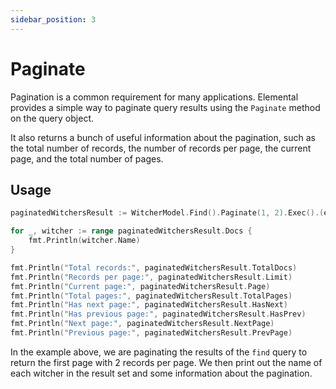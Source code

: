 ```yaml
---
sidebar_position: 3
---
```


# Paginate

Pagination is a common requirement for many applications. Elemental provides a simple way to paginate query results using the `Paginate` method on the query object.

It also returns a bunch of useful information about the pagination, such as the total number of records, the number of records per page, the current page, and the total number of pages.

## Usage

```go
paginatedWitchersResult := WitcherModel.Find().Paginate(1, 2).Exec().(elemental.PaginateResult[Witcher])

for _, witcher := range paginatedWitchersResult.Docs {
    fmt.Println(witcher.Name)
}

fmt.Println("Total records:", paginatedWitchersResult.TotalDocs)
fmt.Println("Records per page:", paginatedWitchersResult.Limit)
fmt.Println("Current page:", paginatedWitchersResult.Page)
fmt.Println("Total pages:", paginatedWitchersResult.TotalPages)
fmt.Println("Has next page:", paginatedWitchersResult.HasNext)
fmt.Println("Has previous page:", paginatedWitchersResult.HasPrev)
fmt.Println("Next page:", paginatedWitchersResult.NextPage)
fmt.Println("Previous page:", paginatedWitchersResult.PrevPage)
```

In the example above, we are paginating the results of the `find` query to return the first page with 2 records per page. We then print out the name of each witcher in the result set and some information about the pagination.
